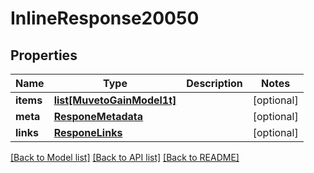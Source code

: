 # InlineResponse20050

## Properties
Name | Type | Description | Notes
------------ | ------------- | ------------- | -------------
**items** | [**list[MuvetoGainModel1t]**](MuvetoGainModel1t.md) |  | [optional] 
**meta** | [**ResponeMetadata**](ResponeMetadata.md) |  | [optional] 
**links** | [**ResponeLinks**](ResponeLinks.md) |  | [optional] 

[[Back to Model list]](../README.md#documentation-for-models) [[Back to API list]](../README.md#documentation-for-api-endpoints) [[Back to README]](../README.md)


